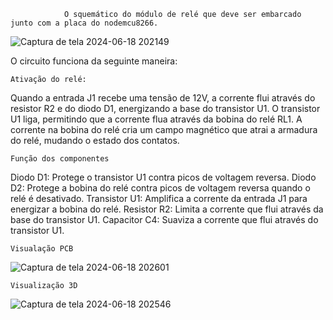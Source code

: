                 O squemático do módulo de relé que deve ser embarcado junto com a placa do nodemcu8266.

![Captura de tela 2024-06-18 202149](https://github.com/ViZanella/SISTEMAS-EMBARCADOS-RTOS./assets/126624524/2b21af82-89bd-4cc3-93b5-3245f5580270)


  O circuito funciona da seguinte maneira:

    Ativação do relé:

  Quando a entrada J1 recebe uma tensão de 12V, a corrente flui através do resistor R2 e do diodo D1, energizando a base do transistor U1.
O transistor U1 liga, permitindo que a corrente flua através da bobina do relé RL1.
A corrente na bobina do relé cria um campo magnético que atrai a armadura do relé, mudando o estado dos contatos.

    Função dos componentes

Diodo D1: Protege o transistor U1 contra picos de voltagem reversa.
Diodo D2: Protege a bobina do relé contra picos de voltagem reversa quando o relé é desativado.
Transistor U1: Amplifica a corrente da entrada J1 para energizar a bobina do relé.
Resistor R2: Limita a corrente que flui através da base do transistor U1.
Capacitor C4: Suaviza a corrente que flui através do transistor U1.

    Visualação PCB

![Captura de tela 2024-06-18 202601](https://github.com/ViZanella/SISTEMAS-EMBARCADOS-RTOS./assets/126624524/b0aa25a3-c0d1-4a9a-9a93-95887701d402)


    Visualização 3D

![Captura de tela 2024-06-18 202546](https://github.com/ViZanella/SISTEMAS-EMBARCADOS-RTOS./assets/126624524/623665b5-b4c7-4125-ad6f-a59d8aabff30)
